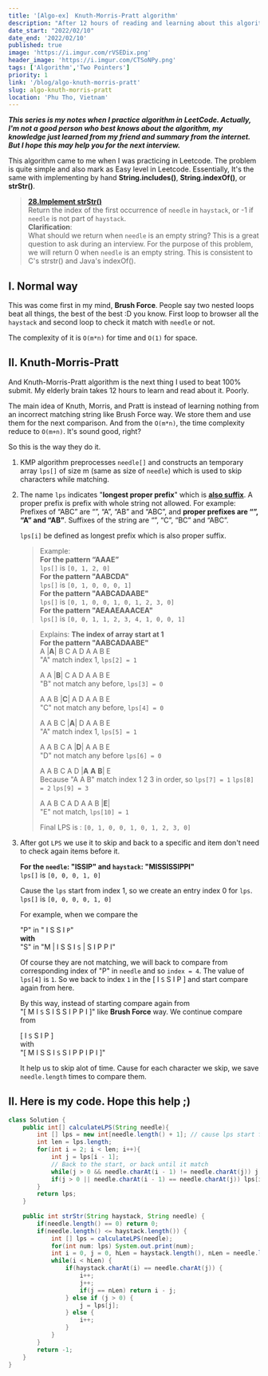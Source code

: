 ```yaml
---
title: '[Algo-ex]　Knuth-Morris-Pratt algorithm'
description: "After 12 hours of reading and learning about this algorithm, I want to write a note about it, to conclude my knowledge and save my time for the future."
date_start: "2022/02/10"
date_end: '2022/02/10'
published: true
image: 'https://i.imgur.com/rVSEDix.png'
header_image: 'https://i.imgur.com/CTSoNPy.png'
tags: ['Algorithm','Two Pointers']
priority: 1
link: '/blog/algo-knuth-morris-pratt'
slug: algo-knuth-morris-pratt
location: 'Phu Tho, Vietnam'
---
```


_**This series is my notes when I practice algorithm in LeetCode. Actually, I'm not a good person who best knows about the algorithm, my knowledge just learned from my friend and summary from the internet. But I hope this may help you for the next interview.**_

This algorithm came to me when I was practicing in Leetcode. The problem is quite simple and also mark as Easy level in Leetcode. Essentially, It's the same with implementing by hand **String.includes()**, **String.indexOf()**, or **strStr()**.

>[**28.Implement strStr()**][1]  
Return the index of the first occurrence of `needle` in `haystack`, or -1 if `needle` is not part of `haystack`.  
**Clarification**:  
What should we return when `needle` is an empty string? This is a great question to ask during an interview.
For the purpose of this problem, we will return 0 when `needle` is an empty string. This is consistent to C's strstr() and Java's indexOf().

## I. Normal way

This was come first in my mind, **Brush Force**. People say two nested loops beat all things, the best of the best :D you know. First loop to browser all the `haystack` and second loop to check it match with `needle` or not.

The complexity of it is `O(m*n)` for time and `O(1)` for space.


## II. Knuth-Morris-Pratt

And Knuth-Morris-Pratt algorithm is the next thing I used to beat 100% submit. My elderly brain takes 12 hours to learn and read about it. Poorly.

The main idea of Knuth, Morris, and Pratt is instead of learning nothing from an incorrect matching string like Brush Force way. We store them and use them for the next comparison. And from the `O(m*n)`, the time complexity reduce to `O(m+n)`. It's sound good, right?

So this is the way they do it.

1. KMP algorithm preprocesses `needle[]` and constructs an temporary array `lps[]` of size m (same as size of `needle`) which is used to skip characters while matching.

2. The name `lps` indicates "**longest proper prefix**" which is <ins>**also suffix**</ins>. A proper prefix is prefix with whole string not allowed.
   For example:  
   Prefixes of “ABC” are “”, “A”, “AB” and “ABC”, and **proper prefixes are “”, “A” and “AB”**.
   Suffixes of the string are “”, “C”, “BC” and “ABC”.  

   `lps[i]` be defined as longest prefix which is also proper suffix.  
    >Example:  
    **For the pattern “AAAE”**  
    `lps[]` is `[0, 1, 2, 0]`  
    **For the pattern "AABCDA"**  
    `lps[]` is `[0, 1, 0, 0, 0, 1]`  
    **For the pattern "AABCADAABE"**  
    `lps[]` is `[0, 1, 0, 0, 1, 0, 1, 2, 3, 0]`  
    **For the pattern "AEAAEAAACEA"**  
    `lps[]` is `[0, 0, 1, 1, 2, 3, 4, 1, 0, 0, 1]`  

    >Explains: **The index of array start at 1**  
    **For the pattern "AABCADAABE"**  
    A |**A**| B C A D A A B E  
    "A" match index 1, `lps[2] = 1`
    >
    >A A |**B**| C A D A A B E  
    "B" not match any before, `lps[3] = 0`
    >
    >A A B |**C**| A D A A B E  
    "C" not match any before, `lps[4] = 0`
    >
    >A A B C |**A**| D A A B E  
    "A" match index 1, `lps[5] = 1`
    >
    >A A B C A |**D**| A A B E  
    "D" not match any before `lps[6] = 0`
    >
    >A A B C A D |**A** **A** **B**| E  
    Because "A A B" match index 1 2 3 in order,  so `lps[7] = 1` `lps[8] = 2` `lps[9] = 3`
    >
    >A A B C A D A A B |**E**|  
    "E" not match, `lps[10] = 1`
    >
    >Final LPS is : `[0, 1, 0, 0, 1, 0, 1, 2, 3, 0]`  

3. After got `LPS` we use it to skip and back to a specific and item don't need to check again items before it.

    **For the `needle`: "ISSIP" and `haystack`: "MISSISSIPPI"**  
    `lps[]` is `[0, 0, 0, 1, 0]`  

    Cause the `lps` start from index 1, so we create an entry index 0 for `lps`.  
    `lps[]` is `[0, 0, 0, 0, 1, 0]`

    For example, when we compare the  
    
    "P" in " I S S I `P`"  
    **with**  
    "S" in "M | I S S I `S` | S I P P I"

    Of course they are not matching, we will back to compare from corresponding index of "P" in `needle` and so `index = 4`.
    The value of `lps[4]` is `1`. So we back to index `1` in the [ I `S` S I P ] and start compare again from here.

    By this way, instead of starting compare again from  
    "[ M I `S` S I S S I P P I ]" like **Brush Force** way. We continue compare from  

    [ I `S` S I P ]  
    with  
    "[ M I S S I `S` S I P P I P I ]"

    It help us to skip alot of time. Cause for each character we skip, we save `needle.length` times to compare them.

## II. Here is my code. Hope this help ;) 

```java
class Solution {
    public int[] calculateLPS(String needle){
        int [] lps = new int[needle.length() + 1]; // cause lps start from 1;
        int len = lps.length;
        for(int i = 2; i < len; i++){
            int j = lps[i - 1];
            // Back to the start, or back until it match
            while(j > 0 && needle.charAt(i - 1) != needle.charAt(j)) j = lps[j];
            if(j > 0 || needle.charAt(i - 1) == needle.charAt(j)) lps[i] = j + 1;
        }
        return lps;
    }
    
    public int strStr(String haystack, String needle) {
        if(needle.length() == 0) return 0;
        if(needle.length() <= haystack.length()) {
            int [] lps = calculateLPS(needle);
            for(int num: lps) System.out.print(num);
            int i = 0, j = 0, hLen = haystack.length(), nLen = needle.length();
            while(i < hLen) {
                if(haystack.charAt(i) == needle.charAt(j)) {
                    i++;
                    j++;
                    if(j == nLen) return i - j;
                } else if (j > 0) {
                    j = lps[j];
                } else {
                    i++;
                }
            }
        }
        return -1;
    }
}
```

[1]: https://leetcode.com/problems/implement-strstr/

